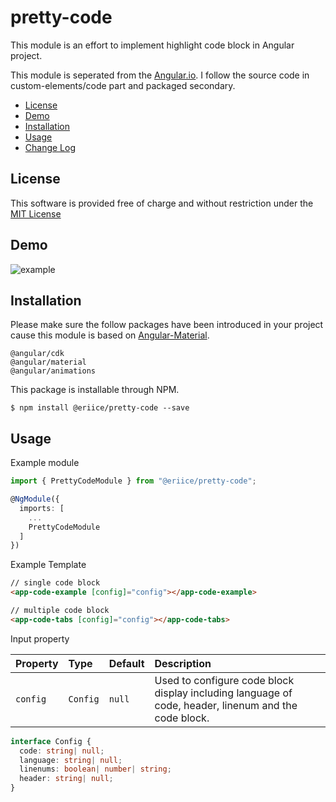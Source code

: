# pretty-code

This module is an effort to implement highlight code block in Angular project.

This module is seperated from the [Angular.io](https://angular.io/). I follow the source code in custom-elements/code part and packaged secondary. 

* [License](#license)
* [Demo](#demo)
* [Installation](#installation)
* [Usage](#usage)
* [Change Log](CHANGELOG.md)

## License

This software is provided free of charge and without restriction under the [MIT License](LICENSE.md)

## Demo

![example](http://img.eriice.com/github-pretty-code-fig01.png)

## Installation

Please make sure the follow packages have been introduced in your project cause this module is based on [Angular-Material](https://material.angular.io/guide/getting-started).

```
@angular/cdk
@angular/material
@angular/animations
```

This package is installable through NPM.

```
$ npm install @eriice/pretty-code --save
```


## Usage

Example module

```typescript
import { PrettyCodeModule } from "@eriice/pretty-code";

@NgModule({
  imports: [
    ...
    PrettyCodeModule
  ]
})
```

Example Template
```html
// single code block
<app-code-example [config]="config"></app-code-example>

// multiple code block
<app-code-tabs [config]="config"></app-code-tabs>
```

Input property

| Property              | Type       | Default  | Description |
| :-------------------- | :--------- | :------- | :---------- |
| `config` | `Config`     | `null`   | Used to configure code block display including language of code, header, linenum and the code block.  |

```typescript
interface Config {
  code: string| null;
  language: string| null;
  linenums: boolean| number| string;
  header: string| null;
}
```
